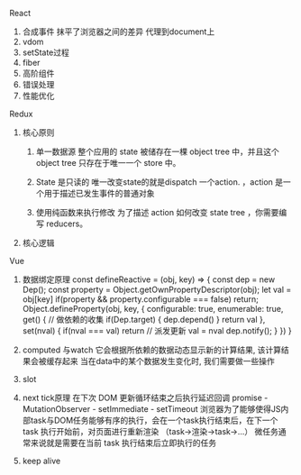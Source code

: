 React
1. 合成事件
抹平了浏览器之间的差异
代理到document上
2. vdom
3. setState过程
4. fiber
5. 高阶组件
6. 错误处理
7. 性能优化

Redux
1. 核心原则
   1. 单一数据源    整个应用的 state 被储存在一棵 object tree 中，并且这个 object tree 只存在于唯一一个 store 中。

   2. State 是只读的   唯一改变state的就是dispatch 一个action. ，action 是一个用于描述已发生事件的普通对象
   3. 使用纯函数来执行修改  为了描述 action 如何改变 state tree ，你需要编写 reducers。



2. 核心逻辑

Vue
1. 数据绑定原理
const defineReactive = (obj, key) => {
  const dep = new Dep();
  const property = Object.getOwnPropertyDescriptor(obj);
  let val = obj[key]
  if(property && property.configurable === false) return;
  Object.defineProperty(obj, key, {
    configurable: true,
    enumerable: true,
    get() {
      // 做依赖的收集
      if(Dep.target) {
        dep.depend()
      }
      return val
    },
    set(nval) {
      if(nval === val) return
      // 派发更新
      val = nval
      dep.notify();
    }
  })
}

1. computed 与watch
它会根据所依赖的数据动态显示新的计算结果, 该计算结果会被缓存起来
当在data中的某个数据发生变化时, 我们需要做一些操作
2. slot
3. next tick原理
在下次 DOM 更新循环结束之后执行延迟回调
promise - MutationObserver -  setImmediate - setTimeout
浏览器为了能够使得JS内部task与DOM任务能够有序的执行，会在一个task执行结束后，在下一个 task 执行开始前，对页面进行重新渲染 （task->渲染->task->...）
微任务通常来说就是需要在当前 task 执行结束后立即执行的任务
4. keep alive